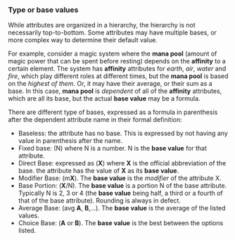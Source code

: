 
### Type or base values

While attributes are organized in a hierarchy, the hierarchy is not necessarily
top-to-bottom. Some attributes may have multiple bases, or more complex way to
determine their default value.

For example, consider a magic system where the **mana pool** (amount of magic power
that can be spent before resting) depends on the **affinity** to a certain element.
The system has **affinity** attributes for *earth*, *air*, *water* and *fire*, which
play different roles at different times, but the **mana pool** is based on the 
*highest of them*. Or, it may have their average, or their sum as a base. In this
case, **mana pool** is *dependent* of all of the **affinity** attributes, which are
all its base, but the actual **base value** may be a formula.

There are different type of bases, expressed as a formula in parenthesis after the
dependent attribute name in their formal definition:

* Baseless: the attribute has no base. This is expressed by not having any value
in parenthesis after the name.
* Fixed base: (N) where N is a number. N is the **base value** for that attribute.
* Direct Base: expressed as (**X**) where **X** is the official abbreviation of the base.
the attribute has the value of **X** as its **base value**.
* Modifier Base: (m**X**). The **base value** is the *modifier* of the attribute X.
* Base Portion: (**X**/N). The **base value** is a portion N of the base attribute.
Typically N is 2, 3 or 4 (the **base value** being half, a third or a fourth of that of the
base attribute). Rounding is always in defect.
* Average Base: (avg **A**, **B**,...). The **base value** is the average of the listed
values.
* Choice Base: (**A** or **B**). The **base value** is the best between the options listed.

